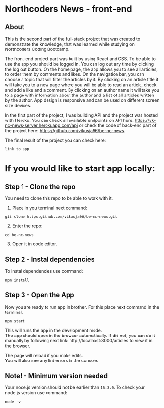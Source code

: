 # Northcoders News - front-end 

## About
This is the second part of the full-stack project that was created to demonstrate the knowledge, that was learned while studying on Northcoders Coding Bootcamp. 

The front-end project part was built by using React and CSS. To be able to use the app you should be logged in. You can log out any time by clicking the log out button.  On the home page, the app allows you to see all articles, to order them by comments and likes. On the navigation bar, you can choose a topic that will filter the articles by it. By clicking on an article title it will take you to a new page where you will be able to read an article, check and add a like and a comment. By clicking on an author name it will take you to a page with information about the author and a list of all articles written by the author. App design is responsive and can be used on different screen size devices. 

In the first part of the project, I was building API and the project was hosted with Heroku. You can check all available endpoints on API here: https://vk-nc-news-server.herokuapp.com/api or check the code of back-end part of the project here: https://github.com/vikusja96/be-nc-news.

The final result of the project you can check here: 

```link to app```

# If you would like to start app locally:

## Step 1 - Clone the repo
You need to clone this repo to be able to work with it.
1. Place in you terminal next command:
```
git clone https:github.com/vikusja96/be-nc-news.git
```
2. Enter the repo:
```
cd be-nc-news
```
3. Open it in code editor.

## Step 2 - Instal dependencies
To instal dependencies use command:
```
npm install
```

## Step 3 - Open the App
Now you are ready to run app in brother. For this place next command in the terminal: 
```
npm start
```
This will runs the app in the development mode. \
The app should open in the browser automatically. If did not, you can do it manually by following next link: http://localhost:3000/articles to view it in the browser.

The page will reload if you make edits.\
You will also see any lint errors in the console.

## Note! - Minimum version needed
Your node.js version should not be earlier than  `16.3.0`. To check your node.js version use command: 
```
node -v
```